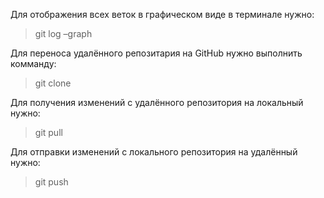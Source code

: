 Для отображения всех веток в графическом виде в терминале нужно:
> git log –graph

Для переноса удалённого репозитария на GitHub нужно выполнить комманду:
> git clone

Для получения изменений с удалённого репозитория на локальный нужно:
> git pull

Для отправки изменений с локального репозитория на удалённый нужно:
> git push
